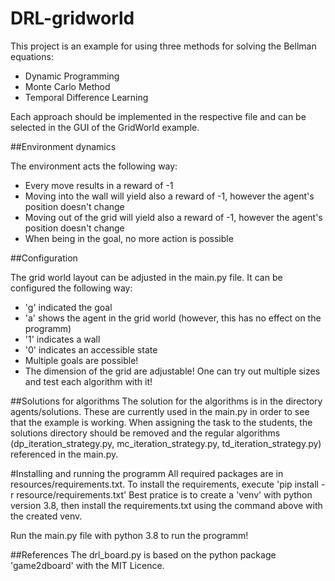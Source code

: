 # DRL-gridworld

This project is an example for using three methods for solving the Bellman equations:
* Dynamic Programming
* Monte Carlo Method
* Temporal Difference Learning

Each approach should be implemented in the respective file and can be selected in the GUI of the GridWorld example.

##Environment dynamics

The environment acts the following way:
* Every move results in a reward of -1
* Moving into the wall will yield also a reward of -1, however the agent's position doesn't change
* Moving out of the grid will yield also a reward of -1, however the agent's position doesn't change
* When being in the goal, no more action is possible

##Configuration

The grid world layout can be adjusted in the main.py file.
It can be configured the following way:
* 'g' indicated the goal
* 'a' shows the agent in the grid world (however, this has no effect on the programm)  
* '1' indicates a wall
* '0' indicates an accessible state
* Multiple goals are possible!
* The dimension of the grid are adjustable! One can try out multiple sizes and test each algorithm with it!

##Solutions for algorithms
The solution for the algorithms is in the directory agents/solutions. These are currently used in the main.py in order to see that the example is working.
When assigning the task to the students, the solutions directory should be removed and the regular algorithms (dp_iteration_strategy.py, mc_iteration_strategy.py, td_iteration_strategy.py) referenced in the main.py.

#Installing and running the programm
All required packages are in resources/requirements.txt.
To install the requirements, execute 'pip install -r resource/requirements.txt'
Best pratice is to create a 'venv' with python version 3.8, then install the requirements.txt using the command above with the created venv.

Run the main.py file with python 3.8 to run the programm!

##References
The drl_board.py is based on the python package 'game2dboard' with the MIT Licence.
